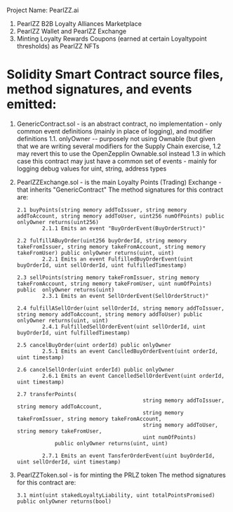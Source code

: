 Project Name: PearlZZ.ai
1. PearlZZ B2B Loyalty Alliances Marketplace
2. PearlZZ Wallet and PearlZZ Exchange
3. Minting Loyalty Rewards Coupons (earned at certain Loyaltypoint thresholds) as PearlZZ NFTs

Solidity Smart Contract source files, method signatures, and events emitted:
=============================================================================

1.	GenericContract.sol - is an abstract contract, no implementation - only common event definitions (mainly in place of logging), and modifier definitions
		1.1. 	onlyOwner -- purposely not using Ownable (but given that we are writing several modifiers for the Supply Chain exercise, 
		1.2 	may revert this to use the OpenZepplin Ownable.sol instead
		1.3		in which case this contract may just have a common set of events - mainly for logging debug values for uint, string, address types	


2.	PearlZZExchange.sol - is the main Loyalty Points (Trading) Exchange - that inherits "GenericContract"
		The method signatures for this contract are:

		2.1 buyPoints(string memory addToIssuer, string memory addToAccount, string memory addToUser, uint256 numOfPoints) public onlyOwner returns(uint256)
				2.1.1 Emits an event "BuyOrderEvent(BuyOrderStruct)" 

		2.2 fulfillABuyOrder(uint256 buyOrderId, string memory takeFromIssuer, string memory takeFromAccount, string memory takeFromUser) public onlyOwner returns(uint, uint)
				2.2.1 Emits an event FulfilledBuyOrderEvent(uint buyOrderId, uint sellOrderId, uint fulfilledTimestamp)

		2.3 sellPoints(string memory takeFromIssuer, string memory takeFromAccount, string memory takeFromUser, uint numOfPoints) public  onlyOwner returns(uint)
				2.3.1 Emits an event SellOrderEvent(SellOrderStruct)"

		2.4 fulfillASellOrder(uint sellOrderId, string memory addToIssuer, string memory addToAccount, string memory addToUser) public  onlyOwner returns(uint, uint)
				2.4.1 FulfilledSellOrderEvent(uint sellOrderId, uint buyOrderId, uint fulfilledTimestamp)

		2.5 cancelBuyOrder(uint orderId) public onlyOwner
				2.5.1 Emits an event CanclledBuyOrderEvent(uint orderId, uint timestamp)

		2.6 cancelSellOrder(uint orderId) public onlyOwner
				2.6.1 Emits an event CancelledSellOrderEvent(uint orderId, uint timestamp)

		2.7 transferPoints(
												string memory addToIssuer, string memory addToAccount, 
												string memory takeFromIssuer, string memory takeFromAccount, 
												string memory addToUser, string memory takeFromUser, 
												uint numOfPoints) 
					public onlyOwner returns(uint, uint)

				2.7.1 Emits an event TansferOrderEvent(uint buyOrderId, uint sellOrderId, uint timestamp)


3. 	PearlZZToken.sol - is for minting the PRLZ token
	 	The method signatures for this contract are:

		3.1 mint(uint stakedLoyaltyLiability, uint totalPointsPromised) public onlyOwner returns(bool)


